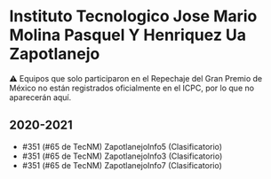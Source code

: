# Instituto Tecnologico Jose Mario Molina Pasquel Y Henriquez Ua Zapotlanejo

:warning: Equipos que solo participaron en el Repechaje del Gran Premio de México no están registrados oficialmente en el ICPC, por lo que no aparecerán aquí.

## 2020-2021

- #351 (#65 de TecNM) ZapotlanejoInfo5 (Clasificatorio)
- #351 (#65 de TecNM) ZapotlanejoInfo3 (Clasificatorio)
- #351 (#65 de TecNM) ZapotlanejoInfo7 (Clasificatorio)


